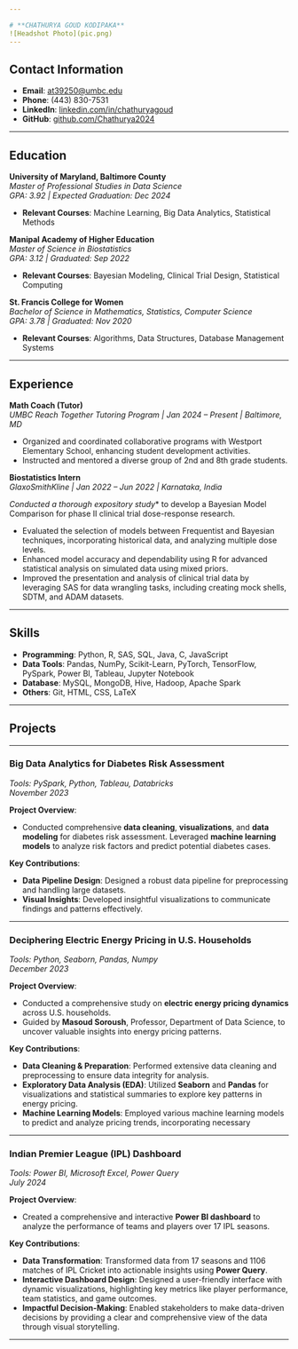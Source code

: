 ```yaml
---

# **CHATHURYA GOUD KODIPAKA**
![Headshot Photo](pic.png)
---
```


## Contact Information

- **Email**: [at39250@umbc.edu](mailto:at39250@umbc.edu)  
- **Phone**: (443) 830-7531  
- **LinkedIn**: [linkedin.com/in/chathuryagoud](https://linkedin.com/in/chathuryagoud)  
- **GitHub**: [github.com/Chathurya2024](https://github.com/Chathurya2024)  

---

## Education

**University of Maryland, Baltimore County**  
*Master of Professional Studies in Data Science*  
*GPA: 3.92 | Expected Graduation: Dec 2024*

- **Relevant Courses**: Machine Learning, Big Data Analytics, Statistical Methods  

**Manipal Academy of Higher Education**  
*Master of Science in Biostatistics*  
*GPA: 3.12 | Graduated: Sep 2022*

- **Relevant Courses**: Bayesian Modeling, Clinical Trial Design, Statistical Computing  

**St. Francis College for Women**  
*Bachelor of Science in Mathematics, Statistics, Computer Science*  
*GPA: 3.78 | Graduated: Nov 2020*

- **Relevant Courses**: Algorithms, Data Structures, Database Management Systems  

---

## Experience

**Math Coach (Tutor)**  
*UMBC Reach Together Tutoring Program | Jan 2024 – Present | Baltimore, MD*  

- Organized and coordinated collaborative programs with Westport Elementary School, enhancing student development activities.
- Instructed and mentored a diverse group of 2nd and 8th grade students.

**Biostatistics Intern**  
*GlaxoSmithKline | Jan 2022 – Jun 2022 | Karnataka, India*  

*Conducted a thorough expository study** to develop a Bayesian Model Comparison for phase II clinical trial dose-response research.
- Evaluated the selection of models between Frequentist and Bayesian techniques, incorporating historical data, and analyzing multiple dose levels.
- Enhanced model accuracy and dependability using R for advanced statistical analysis on simulated data using mixed priors.
- Improved the presentation and analysis of clinical trial data by leveraging SAS for data wrangling tasks, including creating mock shells, SDTM, and ADAM datasets.
---

## Skills

- **Programming**: Python, R, SAS, SQL, Java, C, JavaScript  
- **Data Tools**: Pandas, NumPy, Scikit-Learn, PyTorch, TensorFlow, PySpark, Power BI, Tableau, Jupyter Notebook  
- **Database**: MySQL, MongoDB, Hive, Hadoop, Apache Spark  
- **Others**: Git, HTML, CSS, LaTeX  

---

## Projects
---

### **Big Data Analytics for Diabetes Risk Assessment**  
*Tools: PySpark, Python, Tableau, Databricks*  
*November 2023*

**Project Overview**:  
- Conducted comprehensive **data cleaning**, **visualizations**, and **data modeling** for diabetes risk assessment. Leveraged **machine learning models** to analyze risk factors and predict potential diabetes cases.

**Key Contributions**:
- **Data Pipeline Design**: Designed a robust data pipeline for preprocessing and handling large datasets.
- **Visual Insights**: Developed insightful visualizations to communicate findings and patterns effectively.

---

### **Deciphering Electric Energy Pricing in U.S. Households**  
*Tools: Python, Seaborn, Pandas, Numpy*  
*December 2023*

**Project Overview**:  
- Conducted a comprehensive study on **electric energy pricing dynamics** across U.S. households.
- Guided by **Masoud Soroush**, Professor, Department of Data Science, to uncover valuable insights into energy pricing patterns.

**Key Contributions**:
- **Data Cleaning & Preparation**: Performed extensive data cleaning and preprocessing to ensure data integrity for analysis.
- **Exploratory Data Analysis (EDA)**: Utilized **Seaborn** and **Pandas** for visualizations and statistical summaries to explore key patterns in energy pricing.
- **Machine Learning Models**: Employed various machine learning models to predict and analyze pricing trends, incorporating necessary 

---

### **Indian Premier League (IPL) Dashboard**  
*Tools: Power BI, Microsoft Excel, Power Query*  
*July 2024*

**Project Overview**:  
- Created a comprehensive and interactive **Power BI dashboard** to analyze the performance of teams and players over 17 IPL seasons.

**Key Contributions**:
- **Data Transformation**: Transformed data from 17 seasons and 1106 matches of IPL Cricket into actionable insights using **Power Query**.
- **Interactive Dashboard Design**: Designed a user-friendly interface with dynamic visualizations, highlighting key metrics like player performance, team statistics, and game outcomes.
- **Impactful Decision-Making**: Enabled stakeholders to make data-driven decisions by providing a clear and comprehensive view of the data through visual storytelling.

---
